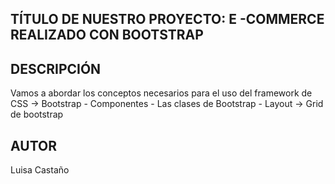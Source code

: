 ## TÍTULO DE NUESTRO PROYECTO: E -COMMERCE REALIZADO CON BOOTSTRAP

## DESCRIPCIÓN

Vamos a abordar los conceptos necesarios para el uso del framework de CSS -> Bootstrap
    - Componentes
    - Las clases de Bootstrap
    - Layout -> Grid de bootstrap

##  AUTOR

Luisa Castaño